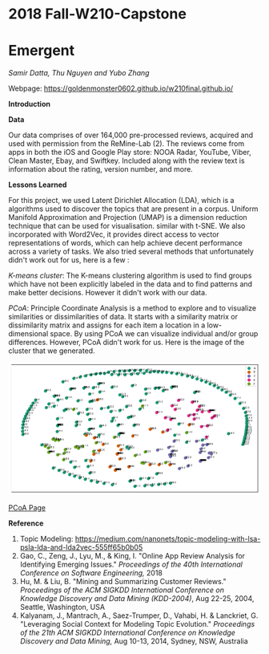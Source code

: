 # 2018 Fall-W210-Capstone
# Emergent
*Samir Datta, Thu Nguyen and Yubo Zhang*


Webpage:  https://goldenmonster0602.github.io/w210final.github.io/

**Introduction**


**Data**

Our data comprises of over 164,000 pre-processed reviews, acquired and used with permission from the ReMine-Lab (2). The reviews come from apps in both the iOS and Google Play store: NOOA Radar, YouTube, Viber, Clean Master, Ebay, and Swiftkey. Included along with the review text is information about the rating, version number, and more. 


**Lessons Learned**

For this project, we used Latent Dirichlet Allocation (LDA), which is a algorithms used to discover the topics that are present in a corpus. Uniform Manifold Approximation and Projection (UMAP) is a dimension reduction technique that can be used for visualisation. similar with t-SNE.  We also incorporated with Word2Vec, it provides direct access to vector representations of words, which can help achieve decent performance across a variety of tasks. We also tried several methods that unfortunately didn't work out for us, here is a few :


*K-means cluster*: The K-means clustering algorithm is used to find groups which have not been explicitly labeled in the data and to find patterns and make better decisions. However it didn't work with our data.

*PCoA*: Principle Coordinate Analysis is a method to explore and to visualize similarities or dissimilarities of data. It starts with a similarity matrix or dissimilarity matrix and assigns for each item a location in a low-dimensional space. By using PCoA we can visualize individual and/or group differences. However, PCoA didn't work for us. Here is the image of the cluster that we generated.

![alt text](https://github.com/samird121/w210-app-review-capstone/blob/master/new_scraped_reviews/pcoa.png)

[PCoA Page](https://github.com/samird121/w210-app-review-capstone/blob/master/new_scraped_reviews/YuboClusteringtesting.ipynb)





**Reference**
1. Topic Modeling: https://medium.com/nanonets/topic-modeling-with-lsa-psla-lda-and-lda2vec-555ff65b0b05
2. Gao, C., Zeng, J., Lyu, M., & King, I. "Online App Review Analysis for Identifying Emerging Issues." *Proceedings of the 40th International Conference on Software Engineering,* 2018
3. Hu, M. & Liu, B. "Mining and Summarizing Customer Reviews." *Proceedings of the ACM SIGKDD International Conference on Knowledge Discovery and Data Mining (KDD-2004)*, Aug 22-25, 2004, Seattle, Washington, USA
4. Kalyanam, J., Mantrach, A., Saez-Trumper, D., Vahabi, H. & Lanckriet, G. "Leveraging Social Context for Modeling Topic Evolution." *Proceedings of the 21th ACM SIGKDD International Conference on Knowledge Discovery and Data Mining,* Aug 10-13, 2014, Sydney, NSW, Australia
